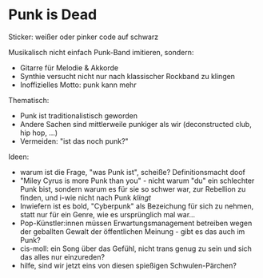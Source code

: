 # Punk is Dead

Sticker: weißer oder pinker code auf schwarz

Musikalisch nicht einfach Punk-Band imitieren, sondern:
- Gitarre für Melodie & Akkorde
- Synthie versucht nicht nur nach klassischer Rockband zu klingen
- Inoffizielles Motto: punk kann mehr

Thematisch:
- Punk ist traditionalistisch geworden
- Andere Sachen sind mittlerweile punkiger als wir (deconstructed club, hip hop, ...)
- Vermeiden: "ist das noch punk?"

Ideen:
- warum ist die Frage, "was Punk ist", scheiße? Definitionsmacht doof
- "Miley Cyrus is more Punk than you" - nicht warum "du" ein schlechter Punk bist, sondern warum es für sie so schwer war, zur Rebellion zu finden, und i-wie nicht nach Punk *klingt*
- Inwiefern ist es bold, "Cyberpunk" als Bezeichung für sich zu nehmen, statt nur für ein Genre, wie es ursprünglich mal war...
- Pop-Künstler:innen müssen Erwartungsmanagement betreiben wegen der geballten Gewalt der öffentlichen Meinung - gibt es das auch im Punk?
- cis-moll: ein Song über das Gefühl, nicht trans genug zu sein und sich das alles nur einzureden?
- hilfe, sind wir jetzt eins von diesen spießigen Schwulen-Pärchen?
